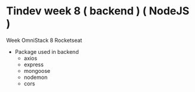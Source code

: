 # Tindev week 8 ( backend ) ( NodeJS )

Week OmniStack 8 Rocketseat

- Package used in backend
  - axios
  - express
  - mongoose
  - nodemon
  - cors